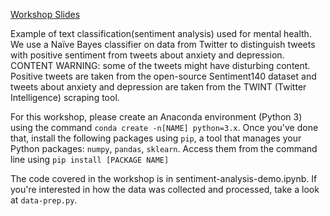 [Workshop Slides](https://docs.google.com/presentation/d/1BQx3ZReDnjDdIJN4Kz1ygR5nz9YN453YfnQerO85pmo/edit#slide=id.g5dd4449d37_1_17)

Example of text classification(sentiment analysis) used for mental health. We use a Naïve Bayes classifier on data from Twitter to distinguish tweets with positive sentiment from tweets about anxiety and depression. CONTENT WARNING: some of the tweets might have disturbing content. Positive tweets are taken from the open-source Sentiment140 dataset and tweets about anxiety and depression are taken from the TWINT (Twitter Intelligence) scraping tool.

For this workshop, please create an Anaconda environment (Python 3) using the command `conda create -n[NAME] python=3.x`. Once you've done that, install the following packages using `pip`, a tool that manages your Python packages: `numpy`, `pandas`, `sklearn`. Access them from the command line using `pip install [PACKAGE NAME]`

The code covered in the workshop is in sentiment-analysis-demo.ipynb. If you're interested in how the data was collected and processed, take a look at `data-prep.py`.


